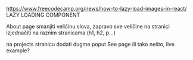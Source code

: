 https://www.freecodecamp.org/news/how-to-lazy-load-images-in-react/ LAZY LOADING COMPONENT

About page smanjiti veličinu slova, zapravo sve veličine na stranici izjednačiti na raznim stranicama (h1, h2, p...)

na projects stranicu dodati dugme poput See page ili tako nešto, live example?
